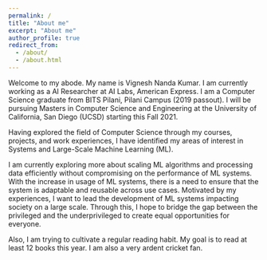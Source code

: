 ```yaml
---
permalink: /
title: "About me"
excerpt: "About me"
author_profile: true
redirect_from: 
  - /about/
  - /about.html
---
```


Welcome to my abode. My name is Vignesh Nanda Kumar. I am currently working as a AI Researcher at AI Labs, American Express. I am a Computer Science graduate from BITS Pilani, Pilani Campus (2019 passout). I will be pursuing Masters in Computer Science and Engineering at the University of California, San Diego (UCSD) starting this Fall 2021.

Having explored the field of Computer Science through my courses, projects, and work experiences, I have identified my areas of interest in Systems and Large-Scale Machine Learning (ML). 

I am currently exploring more about scaling ML algorithms and processing data efficiently without compromising on the performance of ML systems. With the increase in usage of ML systems, there is a need to ensure that the system is adaptable and reusable across use cases. Motivated by my experiences, I want to lead the development of ML systems impacting society on a large scale. Through this, I hope to bridge the gap between the privileged and the underprivileged to create equal opportunities for everyone.

Also, I am trying to cultivate a regular reading habit. My goal is to read at least 12 books this year. I am also a very ardent cricket fan.